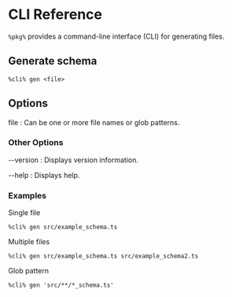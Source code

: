 # CLI Reference

`%pkg%` provides a command-line interface (CLI) for generating files.

## Generate schema

```shell
%cli% gen <file>
```

## Options

file
: Can be one or more file names or glob patterns.

### Other Options

--version
: Displays version information.

--help
: Displays help.

### Examples

Single file

```shell
%cli% gen src/example_schema.ts
```

Multiple files

```shell
%cli% gen src/example_schema.ts src/example_schema2.ts
```

Glob pattern

```shell
%cli% gen 'src/**/*_schema.ts'
```


